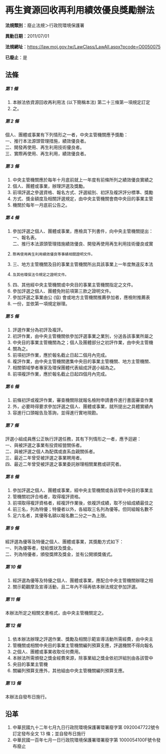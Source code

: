 # 再生資源回收再利用績效優良獎勵辦法

**法規類別**：廢止法規＞行政院環境保護署

**異動日期**：2011/07/01  

**法規網址**：https://law.moj.gov.tw/LawClass/LawAll.aspx?pcode=O0050075

**已廢止**：是



## 法條
##### 第 1 條
1. 本辦法依資源回收再利用法 (以下簡稱本法) 第二十三條第一項規定訂定
1. 之。

##### 第 2 條
個人、團體或事業有下列情形之一者，中央主管機關應予獎勵：  
一、推行本法源頭管理措施，績效優良者。  
二、開發再使用、再生利用技術優良者。  
三、實際再使用、再生利用，績效優良者。

##### 第 3 條
1. 中央主管機關應於每年十月底前就上一年度有前條所列之績效優良實績之
1. 個人、團體或事業，辦理評選及獎勵。
1. 前項評選之參選資格、報名方式、評選組別、初評及複評評分標準、獎勵
1. 方式、獎金額度及相關評選規定，由中央主管機關會商中央目的事業主管
1. 機關於每年一月底前公告之。

##### 第 4 條
1. 參加評選之個人、團體或事業，應檢具下列書件，向中央主管機關提出：  
一、報名表。  
二、推行本法源頭管理措施績效優良、開發再使用再生利用技術優良或實
1.     際再使用再生利用績效優良等事績相關證明文件。
1. 三、地方主管機關及目的事業主管機關所出具該事業上一年度無違反本法
1.     及其他環保法令規定之證明文件。
1. 四、其他經中央主管機關或中央目的事業主管機關指定之文件。
1. 參加評選之個人、團體免附前項第三款之證明文件。
1. 參加評選之事業由公 (協) 會或地方主管機關推薦參加者，應檢附推薦表
1. 一份，並依第一項規定辦理。

##### 第 5 條
1. 評選作業分為初評及複評。
1. 初評作業，由中央主管機關依參加評選事業之業別，分送各該事業所屬之
1. 中央目的事業主管機關為之；個人及團體部分之初評作業，由中央主管機
1. 關為之。
1. 前項初評作業，應於報名截止日起二個月內完成。
1. 複評作業，由中央主管機關邀集中央目的事業主管機關、地方主管機關、
1. 相關領域學者專家及環保團體代表組成評選小組為之。
1. 前項複評作業，應於報名截止日起四個月內完成。

##### 第 6 條
1. 前條初評或複評作業，審查機關除就報名檢附申請書件進行書面審查作業
1. 外，必要時得要求參加評選之個人、團體或事業，就所提出之具體實績內
1. 容進行口頭報告及答詢，並得進行實地現勘。

##### 第 7 條
評選小組成員應公正執行評選任務，其有下列情形之一者，應予迴避：  
一、與被評選之事業有投資經營關係者。  
二、與被評選之個人為配偶或直系血親關係者。  
三、最近二年曾受被評選之事業聘用者。  
四、最近二年曾受被評選之事業委託辦理相關業務或研究者。

##### 第 8 條
1. 參加評選之個人、團體或事業，經中央主管機關或各該管中央目的事業主
1. 管機關初評合格者，取得複評資格。
1. 前項取得複評資格者，經複評作業後，依複評成績，取不分組成績最佳之
1. 前三名，列為特優；特優者以外，各組取三名列為優等。但同組報名數不
1. 足六名者，其優等名額以報名數二分之一為上限。

##### 第 9 條
經評選為優等及特優之個人、團體或事業，其獎勵方式如下：  
一、列為優等者，發給獎狀及獎金。  
二、列為特優者，頒發獎牌及獎金，並有公開頒獎儀式。

##### 第 10 條
1. 經評選為優等及特優之個人、團體或事業，應配合中央主管機關辦理之相
1. 關示範觀摩及宣導活動，且二年內不得再依本辦法規定參加評選。

##### 第 11 條
本辦法所定之相關文書格式，由中央主管機關定之。

##### 第 12 條
1. 依本辦法辦理之評選作業、獎勵及相關示範宣導活動所需經費，由中央主
1. 管機關或相關中央目的事業主管機關編列預算支應，評選機關不得向報名
1. 之個人、團體或事業收取任何費用。
1. 本辦法所需頒發之獎金經費來源，除事業組之獎金依初評組別由各該管中
1. 央目的事業主管機
1. 關編列預算支應外，其他組由中央主管機關編列預算支應。

##### 第 13 條
本辦法自發布日施行。

## 沿革
1. 中華民國九十二年七月九日行政院環境保護署環署廢字第 0920047722號令訂定發布全文 13 條；並自發布日施行
1. 中華民國一百年七月一日行政院環境保護署環署廢字第 1000054100F號令發布廢止
